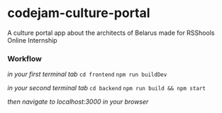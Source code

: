 # codejam-culture-portal
A culture portal app about the architects of Belarus made for RSShools Online Internship 

### Workflow

*in your first terminal tab*
`cd frontend`
`npm run buildDev`

*in your second terminal tab*
`cd backend`
`npm run build && npm start`

*then navigate to localhost:3000 in your browser*
